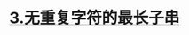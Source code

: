 # [3.无重复字符的最长子串](https://leetcode.cn/problems/longest-substring-without-repeating-characters/)

<SourceCode src="../.leetcode/3.无重复字符的最长子串.ts" />
